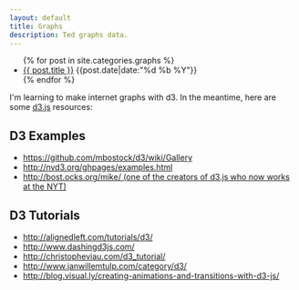 ```yaml
---
layout: default
title: Graphs
description: Ted graphs data.
---
```


<ul class="no-bullets">
  {% for post in site.categories.graphs %}
    <li class="list-row">
    	<div class="clearfix">
	    	<a class="align-left list-title" href="{{ post.url }}">{{ post.title }}</a>
	    	<span class="align-right list-date date"><time datetime="{{post.date|date:"%F"}}">{{post.date|date:"%d %b %Y"}}</time></span>
    	</div>
    </li>
  {% endfor %}
</ul>

<p>I'm learning to make internet graphs with d3. In the meantime, here are some <a href="http://d3js.org/">d3.js</a> resources:</p>


<h2>D3 Examples</h2>
<ul>
<li><a href="https://github.com/mbostock/d3/wiki/Gallery">https://github.com/mbostock/d3/wiki/Gallery</a></li>
<li><a href="http://nvd3.org/ghpages/examples.html">http://nvd3.org/ghpages/examples.html</a></li>
<li><a href="http://bost.ocks.org/mike/">http://bost.ocks.org/mike/ (one of the creators of d3.js who now works at the NYT)</a></li>
</ul>


<h2>D3 Tutorials</h2>
<ul>
<li><a href="http://alignedleft.com/tutorials/d3/">http://alignedleft.com/tutorials/d3/</a></li>
<li><a href="http://www.dashingd3js.com/">http://www.dashingd3js.com/</a></li>
<li><a href="http://christopheviau.com/d3_tutorial/">http://christopheviau.com/d3_tutorial/</a></li>
<li><a href="http://www.janwillemtulp.com/category/d3/">http://www.janwillemtulp.com/category/d3/</a></li>
<li><a href="http://blog.visual.ly/creating-animations-and-transitions-with-d3-js/">http://blog.visual.ly/creating-animations-and-transitions-with-d3-js/</a></li>
</ul>

